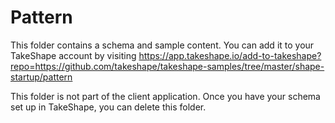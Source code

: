 # Pattern

This folder contains a schema and sample content. You can add it to your TakeShape account by visiting https://app.takeshape.io/add-to-takeshape?repo=https://github.com/takeshape/takeshape-samples/tree/master/shape-startup/pattern

This folder is not part of the client application. Once you have your schema set up in TakeShape, you can delete this folder.

